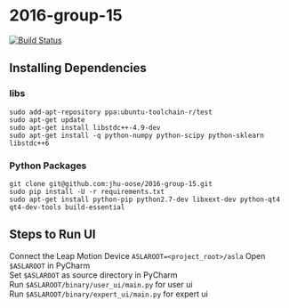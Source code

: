 # 2016-group-15
[![Build Status](https://travis-ci.com/jhu-oose/2016-group-15.svg?token=WPwURECkpN4xsLzZYqVc&branch=master)](https://travis-ci.com/jhu-oose/2016-group-15)

## Installing Dependencies
### libs
`sudo add-apt-repository ppa:ubuntu-toolchain-r/test` <br/>
`sudo apt-get update` <br/>
`sudo apt-get install libstdc++-4.9-dev` <br/>
`sudo apt-get install -q python-numpy python-scipy python-sklearn libstdc++6`
### Python Packages
`git clone git@github.com:jhu-oose/2016-group-15.git` <br/>
`sudo pip install -U -r requirements.txt` <br/>
`sudo apt-get install python-pip python2.7-dev libxext-dev python-qt4 qt4-dev-tools build-essential` <br/>

## Steps to Run UI
Connect the Leap Motion Device
`ASLAROOT=<project_root>/asla`
Open `$ASLAROOT` in PyCharm <br/>
Set `$ASLAROOT` as source directory in PyCharm <br/>
Run `$ASLAROOT/binary/user_ui/main.py` for user ui <br/>
Run `$ASLAROOT/binary/expert_ui/main.py` for expert ui <br/>
